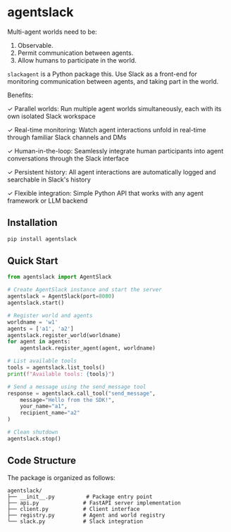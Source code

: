 # agentslack

Multi-agent worlds need to be: 

1. Observable. 
2. Permit communication between agents. 
3. Allow humans to participate in the world. 

`slackagent` is a Python package this. Use Slack as a front-end for monitoring communication between agents, and taking part in the world. 

Benefits: 

✓ Parallel worlds: Run multiple agent worlds simultaneously, each with its own isolated Slack workspace

✓ Real-time monitoring: Watch agent interactions unfold in real-time through familiar Slack channels and DMs

✓ Human-in-the-loop: Seamlessly integrate human participants into agent conversations through the Slack interface

✓ Persistent history: All agent interactions are automatically logged and searchable in Slack's history

✓ Flexible integration: Simple Python API that works with any agent framework or LLM backend


## Installation

```bash
pip install agentslack
```

## Quick Start

```python
from agentslack import AgentSlack

# Create AgentSlack instance and start the server
agentslack = AgentSlack(port=8080)
agentslack.start()

# Register world and agents
worldname = 'w1'
agents = ['a1', 'a2']
agentslack.register_world(worldname)
for agent in agents: 
    agentslack.register_agent(agent, worldname)

# List available tools
tools = agentslack.list_tools()
print(f"Available tools: {tools}")

# Send a message using the send_message tool
response = agentslack.call_tool("send_message",
    message="Hello from the SDK!",
    your_name="a1",
    recipient_name="a2"
)

# Clean shutdown
agentslack.stop()
```

## Code Structure

The package is organized as follows:

```
agentslack/
├── __init__.py          # Package entry point
├── api.py              # FastAPI server implementation
├── client.py           # Client interface
├── registry.py         # Agent and world registry
└── slack.py            # Slack integration
```
